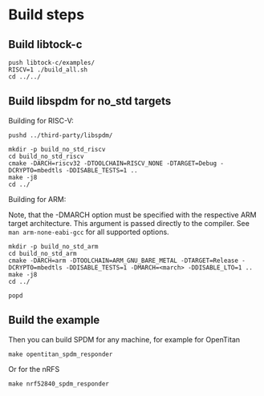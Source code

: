 # Build steps

## Build libtock-c

```shell
push libtock-c/examples/
RISCV=1 ./build_all.sh
cd ../../
```

## Build libspdm for no_std targets

Building for RISC-V:

```shell
pushd ../third-party/libspdm/

mkdir -p build_no_std_riscv
cd build_no_std_riscv
cmake -DARCH=riscv32 -DTOOLCHAIN=RISCV_NONE -DTARGET=Debug -DCRYPTO=mbedtls -DDISABLE_TESTS=1 ..
make -j8
cd ../
```

Building for ARM:

Note, that the -DMARCH option must be specified with the respective ARM target architecture. This argument is passed directly to the compiler. See `man arm-none-eabi-gcc` for all supported options.

```
mkdir -p build_no_std_arm
cd build_no_std_arm
cmake -DARCH=arm -DTOOLCHAIN=ARM_GNU_BARE_METAL -DTARGET=Release -DCRYPTO=mbedtls -DDISABLE_TESTS=1 -DMARCH=<march> -DDISABLE_LTO=1 ..
make -j8
cd ../

popd
```

## Build the example

Then you can build SPDM for any machine, for example for OpenTitan

```shell
make opentitan_spdm_responder
```

Or for the nRFS

```shell
make nrf52840_spdm_responder
```
